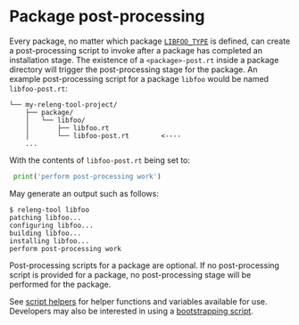 # Package post-processing

Every package, no matter which package [`LIBFOO_TYPE`](pkg-opt-type) is
defined, can create a post-processing script to invoke after a package
has completed an installation stage. The existence of a `<package>-post.rt`
inside a package directory will trigger the post-processing stage for
the package. An example post-processing script for a package `libfoo`
would be named `libfoo-post.rt`:

```
└── my-releng-tool-project/
    ├── package/
    │   └── libfoo/
    │       ├── libfoo.rt
    │       └── libfoo-post.rt        <----
    ...
```

With the contents of `libfoo-post.rt` being set to:

```python
 print('perform post-processing work')
```

May generate an output such as follows:

```shell-session
$ releng-tool libfoo
patching libfoo...
configuring libfoo...
building libfoo...
installing libfoo...
perform post-processing work
```

Post-processing scripts for a package are optional. If no post-processing
script is provided for a package, no post-processing stage will be performed
for the package.

See [script helpers](/guides/script-helpers) for helper functions and
variables available for use. Developers may also be interested in using a
[bootstrapping script](bootstrapping).